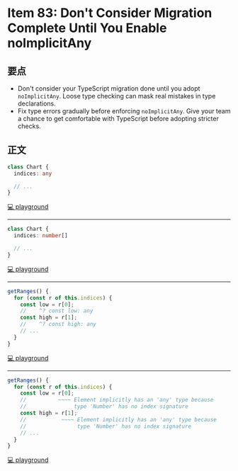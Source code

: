 # Item 83: Don't Consider Migration Complete Until You Enable noImplicitAny

## 要点

- Don't consider your TypeScript migration done until you adopt `noImplicitAny`. Loose type checking can mask real mistakes in type declarations.
- Fix type errors gradually before enforcing `noImplicitAny`. Give your team a chance to get comfortable with TypeScript before adopting stricter checks.

## 正文

```ts
class Chart {
  indices: any

  // ...
}
```

[💻 playground](https://www.typescriptlang.org/play/?ts=5.4.5&noImplicitAny=false&strictNullChecks=false#code/MYGwhgzhAEDCAWYBOAXaBvAUNaBLAdgCa7ACmEAXNGPgJ4Dcm20A9C9AHReYC+mQA)

---

```ts
class Chart {
  indices: number[]

  // ...
}
```

[💻 playground](https://www.typescriptlang.org/play/?ts=5.4.5&noImplicitAny=false&strictNullChecks=false#code/MYGwhgzhAEDCAWYBOAXaBvAUNaBLAdgCa7ACmEAXNPgK4C2ARqUgNoC6A3JttAPS-QAdMMwBfTEA)

---

```ts
getRanges() {
  for (const r of this.indices) {
    const low = r[0];
    //    ^? const low: any
    const high = r[1];
    //    ^? const high: any
    // ...
  }
}
```

[💻 playground](https://www.typescriptlang.org/play/?ts=5.4.5&noImplicitAny=false&strictNullChecks=false#code/PTAEAkEkBEFECgDGAbAhgZ3aAwgC1QE4AuoA3vKKAJYB2AJlYgKboBcoNArgLYBGTBANoBdANzwQoWADlo8AOZMiAJVQ1F6ABQBKMhVAAzAPYFQmxEZroSpowdBFcVdADpaDZul3lKlC1ZJkIwB3UABeUCEABjF9SklfAD0AflB-a1Ag4PY1AE84tMsMp3lccMjBAEZY31AEyhTCgNAS3ByafNrJFx79AF94AckoOEGJMBk5IA)

---

```ts
getRanges() {
  for (const r of this.indices) {
    const low = r[0];
    //          ~~~~ Element implicitly has an 'any' type because
    //               type 'Number' has no index signature
    const high = r[1];
    //           ~~~~ Element implicitly has an 'any' type because
    //                type 'Number' has no index signature
    // ...
  }
}
```

[💻 playground](https://www.typescriptlang.org/play/?ts=5.4.5&noImplicitAny=true&strictNullChecks=false#code/PTAEAkEkBEFECgDGAbAhgZ3aAwgC1QE4AuoA3vKKAJYB2AJlYgKboBcoNArgLYBGTBANoBdANzwQoWADlo8AOZMiAJVQ1F6ABQBKMhVAAzAPYFQmxEZroSpowdBFcVdADpaDZul3lKlC1ZJkIwB3UABeUCEABjF9SklfRMoAP1TkqWQmbiYaEipuAAdkRioiZABPUHwsNVAAcjVyuodygqZQfkRUTnQmONAEpKHKIlb2uukefgJm6o4janomAA9QdCp5GlQiTgI+xP9rKo3ccMjBAEZYxMHh0DT02Ezs3OpC4sRSiqqMUFqGmhNFptDpMLo9fa+W53RKjEETKYCWa-GgLdwrNYbLY7Pb9SQuAn6AC+8BJkigcFJEjAMjkQA)
